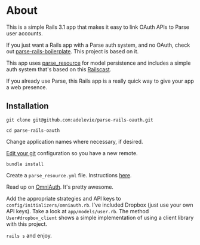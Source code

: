 # About

This is a simple Rails 3.1 app that makes it easy to link OAuth APIs to Parse user accounts.

If you just want a Rails app with a Parse auth system, and no OAuth, check out [parse-rails-boilerplate](http://github.com/adelevie/parse-rails-boilerplate). This project is based on it.

This app uses [parse_resource](http://github.com/adelevie/parse_resource) for model persistence and includes a simple auth system that's based on this [Railscast](http://asciicasts.com/episodes/250-authentication-from-scratch).

If you already use Parse, this Rails app is a really quick way to give your app a web presence.

## Installation

`git clone git@github.com:adelevie/parse-rails-oauth.git`

`cd parse-rails-oauth`

Change application names where necessary, if desired.

[Edit your git](http://stackoverflow.com/questions/2420056/whats-the-best-way-to-replace-remote-origin-url-in-git) configuration so you have a new remote.

`bundle install`

Create a `parse_resource.yml` file. Instructions [here](https://github.com/adelevie/parse_resource/blob/master/README.md).

Read up on [OmniAuth](https://github.com/intridea/omniauth). It's pretty awesome.

Add the appropriate strategies and API keys to `config/initializers/omniauth.rb`. I've included Dropbox (just use your own API keys). Take a look at `app/models/user.rb`. The method `User#dropbox_client` shows a simple implementation of using a client library with this project.

`rails s` and enjoy.

